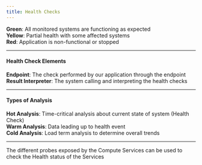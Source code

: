 ```yaml
---
title: Health Checks
---
```


**Green**: All monitored systems are functioning as expected  
**Yellow**: Partial health with some affected systems  
**Red**: Application is non-functional or stopped

---

#### Health Check Elements

**Endpoint**: The check performed by our application through the endpoint  
**Result Interpreter**: The system calling and interpreting the health checks

---

#### Types of Analysis

**Hot Analysis**: Time-critical analysis about current state of system (Health Check)  
**Warm Analysis**: Data leading up to health event  
**Cold Analysis**: Load term analysis to determine overall trends

---

The different probes exposed by the Compute Services can be used to check the Health status of the Services